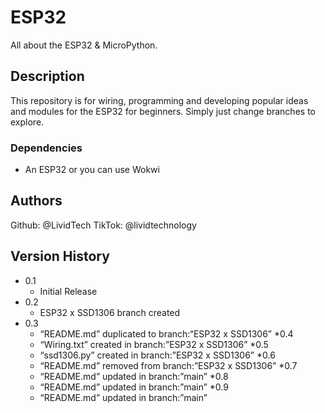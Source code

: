 # ESP32

All about the ESP32 & MicroPython.

## Description

This repository is for wiring, programming and developing popular ideas and modules for the ESP32 for beginners. Simply just change branches to explore.

### Dependencies

* An ESP32 or you can use Wokwi

## Authors

Github: @LividTech
TikTok: @lividtechnology

## Version History

* 0.1
    * Initial Release
* 0.2
    * ESP32 x SSD1306 branch created 
* 0.3
    * “README.md” duplicated to branch:“ESP32 x SSD1306”
*0.4
    * “Wiring.txt” created in branch:”ESP32 x SSD1306”
*0.5
    * “ssd1306.py” created in branch:”ESP32 x SSD1306”
*0.6
    * “README.md” removed from branch:”ESP32 x SSD1306”
*0.7
    * “README.md” updated in branch:”main”
*0.8
    * “README.md” updated in branch:”main”
*0.9
    * “README.md” updated in branch:”main”
